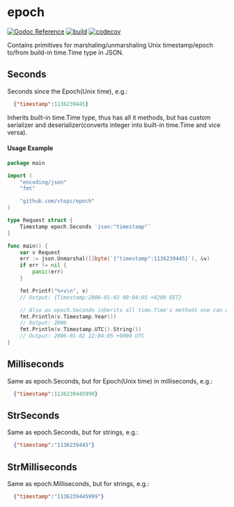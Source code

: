 # epoch

[![Godoc Reference][godoc-img]][godoc-url] [![build][build-img]][build-url] [![codecov][codecov-img]][codecov-url]

Contains primitives for marshaling/unmarshaling Unix timestamp/epoch to/from build-in time.Time type in JSON.

## Seconds
Seconds since the Epoch(Unix time), e.g.:
```json
  {"timestamp":1136239445}
```
Inherits built-in time.Time type, thus has all it methods, but has custom serializer and
deserializer(converts integer into built-in time.Time and vice versa).

#### Usage Example

```go
package main

import (
	"encoding/json"
	"fmt"

	"github.com/vtopc/epoch"
)

type Request struct {
	Timestamp epoch.Seconds `json:"timestamp"`
}

func main() {
	var v Request
	err := json.Unmarshal([]byte(`{"timestamp":1136239445}`), &v)
	if err != nil {
		panic(err)
	}

	fmt.Printf("%+v\n", v)
	// Output: {Timestamp:2006-01-03 00:04:05 +0200 EET}

	// Also as epoch.Seconds inherits all time.Time's methods one can do next:
	fmt.Println(v.Timestamp.Year())
	// Output: 2006
	fmt.Println(v.Timestamp.UTC().String())
	// Output: 2006-01-02 22:04:05 +0000 UTC
}
```

## Milliseconds
Same as epoch.Seconds, but for Epoch(Unix time) in milliseconds, e.g.:
```json
  {"timestamp":1136239445999}
```

## StrSeconds
Same as epoch.Seconds, but for strings, e.g.:
```json
  {"timestamp":"1136239445"}
```

## StrMilliseconds
Same as epoch.Milliseconds, but for strings, e.g.:
```json
  {"timestamp":"1136239445999"}
```

[godoc-img]: https://godoc.org/github.com/vtopc/epoch?status.svg
[godoc-url]: https://godoc.org/github.com/vtopc/epoch

[build-img]: https://github.com/vtopc/epoch/workflows/build/badge.svg
[build-url]: https://github.com/vtopc/epoch/actions?query=workflow%3A%22build%22

[codecov-img]: https://codecov.io/gh/vtopc/epoch/branch/master/graph/badge.svg
[codecov-url]: https://codecov.io/gh/vtopc/epoch
